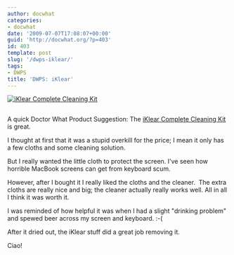 ```yaml
---
author: docwhat
categories:
- docwhat
date: '2009-07-07T17:08:07+00:00'
guid: 'http://docwhat.org/?p=403'
id: 403
template: post
slug: '/dwps-iklear/'
tags:
- DWPS
title: 'DWPS: iKlear'
---
```


[![iKlear Complete Cleaning
Kit](https://ws-na.amazon-adsystem.com/widgets/q?_encoding=UTF8&MarketPlace=US&ASIN=B0023WU6OI&ServiceVersion=20070822&ID=AsinImage&WS=1&Format=_SL160_&tag=thedocwha-20)](https://www.amazon.com/gp/product/B0023WU6OI/ref=as_li_tl?ie=UTF8&camp=1789&creative=9325&creativeASIN=B0023WU6OI&linkCode=as2&tag=thedocwha-20&linkId=b6931440259cdaedc5e49e1f7965e0be)

<img src="https://ir-na.amazon-adsystem.com/e/ir?t=thedocwha-20&l=am2&o=1&a=B0023WU6OI" width="1" height="1" border="0" alt="Amazon bug" style="border:none !important; margin:0px !important;" />

A quick Doctor What Product Suggestion: The [iKlear Complete Cleaning
Kit](http://amzn.to/2n5ZwwC) is great.

I thought at first that it was a stupid overkill for the price; I mean
it only has a few cloths and some cleaning solution.

But I really wanted the little cloth to protect the screen. I've seen
how horrible MacBook screens can get from keyboard scum.

However, after I bought it I really liked the cloths and the cleaner.
 The extra cloths are really nice and big; the cleaner actually really
works well. All in all I think it was worth it.

I was reminded of how helpful it was when I had a slight "drinking
problem" and spewed beer across my screen and keyboard. :-(

After it dried out, the iKlear stuff did a great job removing it.

Ciao!
